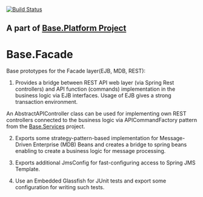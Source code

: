 [![Build Status](https://travis-ci.org/anr-ru/base.facade.svg?branch=master)](https://travis-ci.org/anr-ru/base.facade)

## A part of [Base.Platform Project](https://github.com/anr-ru/base.platform.parent)

# Base.Facade

Base prototypes for the Facade layer(EJB, MDB, REST):

1. Provides a bridge between REST API web layer (via Spring Rest controllers) and 
API function (commands) implementation in the business logic via EJB interfaces. 
Usage of EJB gives a strong transaction environment.

An AbstractAPIController class can be used for implementing own REST controllers connected 
to the business logic via APICommandFactory pattern from 
the [Base.Services](https://github.com/anr-ru/base.services) project.

2. Exports some strategy-pattern-based implementation for Message-Driven Enterprise (MDB) 
Beans and creates a bridge to spring beans enabling to create a business logic 
for message processing.      

3. Exports additional JmsConfig for fast-configuring access to Spring JMS Template.

4. Use an Embedded Glassfish for JUnit tests and export some configuration for writing such tests.
